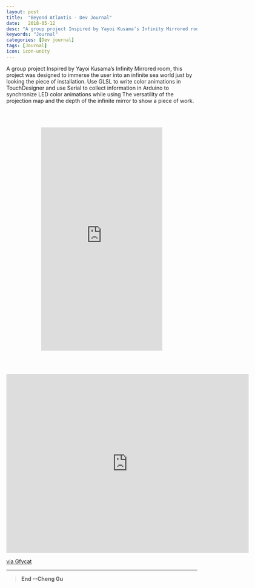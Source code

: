 ```yaml
---
layout: post
title:  "Beyond Atlantis - Dev Journal"
date:   2018-05-12
desc: "A group project Inspired by Yayoi Kusama’s Infinity Mirrored room"
keywords: "Journal"
categories: [Dev journal]
tags: [Journal]
icon: icon-unity
---
```


A group project Inspired by Yayoi Kusama’s Infinity Mirrored room, this project was designed to immerse the user into an infinite sea world just by looking the piece of installation. Use GLSL to write color animations in TouchDesigner and use Serial to collect information in Arduino to synchronize LED color animations while using The versatility of the projection map and the depth of the infinite mirror to show a piece of work.

<br/><br/>
<p align="center"> 
<iframe src='https://gfycat.com/ifr/LeafyImpressiveAurochs' frameborder='0' scrolling='no' allowfullscreen width='320' height='590'></iframe>
</P>

<br/><br/>

<p align="center"> 
<iframe src='https://gfycat.com/ifr/TensePalatableChuckwalla' frameborder='0' scrolling='no' allowfullscreen width='640' height='472'></iframe><p> <a href="https://gfycat.com/tensepalatablechuckwalla">via Gfycat</a></p>
</P>

---
>**End --Cheng Gu**
